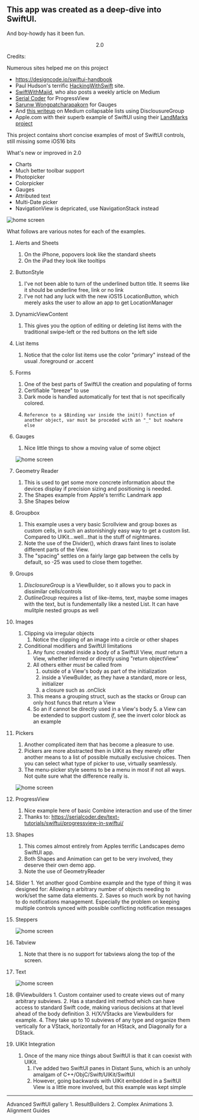<?xml version="1.0" encoding="UTF-8"?> <!DOCTYPE plist PUBLIC "-//Apple//DTD PLIST 1.0//EN" "http://www.apple.com/DTDs/PropertyList-1.0.dtd"> <plist version="1.0"> <array/> </plist>


## This app was created as a deep-dive into SwiftUI.

 

And boy-howdy has it been fun.

  

<p  align="center">
2.0
</p>

  
Credits: 

Numerous sites helped me on this project
 - https://designcode.io/swiftui-handbook
 - Paul Hudson's terrific [HackingWithSwift](https://www.hackingwithswift.com) site.
 - [SwiftWithMajid](https://swiftwithmajid.com), who also posts a weekly article on Medium
 - [Serial Coder](https://serialcoder.dev/text-tutorials/swiftui/progressview-in-swiftui/) for ProgressView
 - [Sarunw Wongpatcharapakorn](https://sarunw.com/posts/swiftui-gauge/) for Gauges
 - And [this writeup](https://alfianlosari.medium.com/building-expandable-list-with-outlinegroup-disclosuregroup-in-swiftui-2-0-aa9dda14bbab) on Medium collapsable lists using DisclousureGroup
 - Apple.com with their superb example of SwiftUI using their [LandMarks project](https://developer.apple.com/tutorials/swiftui)

This project contains short concise examples of most of SwiftUI controls, still missing some iOS16 bits

What's new or improved in 2.0

- Charts
- Much better toolbar support
- Photopicker 
- Colorpicker
- Gauges
- Attributed text
- Multi-Date picker
- NavigationView is depricated, use NavigationStack instead

![home screen](SwiftGalleryMainScreen.1.jpg) 

What follows are various notes for each of the examples.

 1. Alerts and Sheets
     1. On the iPhone, popovers look like the standard sheets
     2. On the iPad they look like tooltips
 2. ButtonStyle
     1. I've not been able to turn of the underlined button title. It seems like it should be underline free,  link or no link
     2. I've not had any luck with the new iOS15 LocationButton, which merely asks the user to allow  an app to get LocationManager
 3. DynamicViewContent
     1. This gives you the option of editing or deleting list items with the traditional swipe-left or the red buttons on the left side
 4. List items
     1. Notice that the color list items use the color "primary" instead of the usual .foreground or .accent
 5. Forms
     1.    One of the best parts of SwiftUI the creation and populating of forms
     2.    Certifiable "breeze" to use
     3.    Dark mode is handled automatically for text that is not specifically colored.
     4.     Reference to a $Binding var inside the init() function of another object, var must be proceded with an "_" but nowhere else
 6. Gauges
    1.  Nice little things to show a moving value of some object
    
    ![home screen](SwiftUIGalleryGauge.jpg) 

 6. Geometry Reader
     1.    This is used to get some more concrete information about the devices display if precision sizing and positioning is needed.
     2.    The Shapes example from Apple's terrific Landmark app
     3.    She Shapes below
 7. Groupbox
     1. This example uses a very basic Scrollview and group boxes as custom cells, in such an astonishingly easy way to get a custom list. Compared to UIKit...well...that is the stuff of nightmares.
     2. Note the use of the Divider(), which draws faint lines to isolate different parts of the View.
     3. The "spacing" settles on a fairly large gap between the cells by default, so -25 was used to close them together.
 8. Groups
    1. *DisclosureGroup* is a ViewBuilder, so it allows you to pack in dissimilar cells/controls
    2. *OutlineGroup* requires a list of like-items, text, maybe some images with the text, but is fundementally like a nested List. It can have mulitple nested groups as well 
3. Images
    1. Clipping via irregular objects
        1. Notice the clipping of an image into a circle or other shapes
    2. Conditional modifiers and SwiftUI limitations 
        1. Any func created inside a body of a SwiftUI View, *must* return a View, whether inferred or directly using "return objectView"
        2. All others either *must* be called from
            1.  outside of a View's body as part of the initialization 
            2. inside a ViewBuilder, as they have a standard, more or less, initializer
            3. a closure such as .onClick
        3. This means a grouping struct, such as the stacks or Group can only host funcs that return a View 
        4. So an if cannot be directly used in a View's body 
            5. a View can be extended to support custom *if*, see the  invert color block as an example
4. Pickers
    1. Another complicated item that has become a pleasure to use.
    2. Pickers are more abstracted then in UIKit as they merely offer another means to a list of possible mutually exclusive choices. Then you can select what type of picker to use, virtually seamlessly.
    3. The menu-picker style seems to be a menu in most if not all ways. Not quite sure what the difference really is.
    
    ![home screen](SwiftUIGalleryColorPicker.jpg) 
   
5. ProgressView
    1. Nice example here of basic Combine interaction and use of the timer   
    2. Thanks to: https://serialcoder.dev/text-tutorials/swiftui/progressview-in-swiftui/
6. Shapes
    1. This comes almost entirely from Apples terrific Landscapes demo SwiftUI app.
    2. Both Shapes and Animation can get to be very involved, they deserve their own demo app.
    3. Note the use of GeometryReader
7.    Slider
    1. Yet another good Combine example and the type of thing it was designed for: Allowing n arbitrary number of objects needing to work/set the same data elements.
    2. Saves so much work by not having to do notifications management. Especially the problem on keeping multiple controls synced with possible conflicting notification messages
8.  Steppers

    ![home screen](SwiftGallerySteppers.jpg) 
    
9.  Tabview
    1. Note that there is no support for tabviews along the top of the screen. 
10. Text

    ![home screen](SwiftGallery.Text.jpg) 
    
10.    @Viewbuilders
    1. Custom container used to create views out of many arbitrary subviews.
    2. Has a standard init method which can have access to standard Swift code, making various decisions at that level ahead of the body definition
    3. H/X/VStacks are Viewbuilders for example.
    4. They take up to 10 subviews of any type and organize them vertically for a VStack, horizontally for an HStack, and Diagonally for a DStack.
11. UIKit Integration
    1. Once of the many nice things about SwiftUI is that it can coexist with UIKit.
        1. I've added two SwiftUI panes in Distant Suns, which is an unholy amalgam of C++/ObjC/Swift/UIKit/SwiftUI
        2. However, going backwards with UIKit embedded in a SwiftUI View is a little more involved, but this example was kept simple
---
Advanced SwiftUI gallery
    1.    ResultBuilders
    2.    Complex Animations
    3.    Alignment Guides




